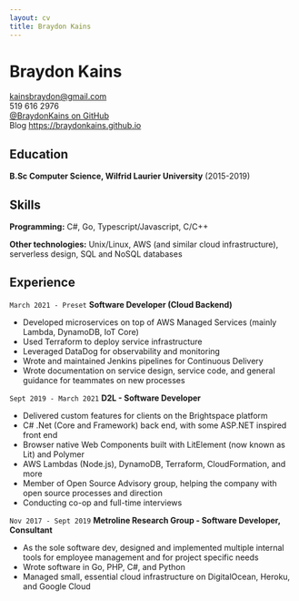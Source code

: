 ```yaml
---
layout: cv
title: Braydon Kains
---
```

# Braydon Kains

kainsbraydon@gmail.com  
519 616 2976  
[@BraydonKains on GitHub](https://www.github.com/BraydonKains)  
Blog https://braydonkains.github.io

Education
---------
**B.Sc Computer Science, Wilfrid Laurier University** (2015-2019)

Skills
------
**Programming:** C#, Go, Typescript/Javascript, C/C++

**Other technologies:** Unix/Linux, AWS (and similar cloud infrastructure), serverless design, SQL and NoSQL databases

Experience
---------
`March 2021 - Preset`
**Software Developer (Cloud Backend)**
- Developed microservices on top of AWS Managed Services (mainly Lambda, DynamoDB, IoT Core)
- Used Terraform to deploy service infrastructure
- Leveraged DataDog for observability and monitoring 
- Wrote and maintained Jenkins pipelines for Continuous Delivery
- Wrote documentation on service design, service code, and general guidance for teammates on new processes

`Sept 2019 - March 2021`
**D2L - Software Developer**

- Delivered custom features for clients on the Brightspace platform
- C# .Net (Core and Framework) back end, with some ASP.NET inspired front end
- Browser native Web Components built with LitElement (now known as Lit) and Polymer
- AWS Lambdas (Node.js), DynamoDB, Terraform, CloudFormation, and more
- Member of Open Source Advisory group, helping the company with open source processes and direction
- Conducting co-op and full-time interviews

`Nov 2017 - Sept 2019`
**Metroline Research Group - Software Developer, Consultant**

- As the sole software dev, designed and implemented multiple internal tools for employee management and for project specific needs
- Wrote software in Go, PHP, C#, and Python
- Managed small, essential cloud infrastructure on DigitalOcean, Heroku, and Google Cloud